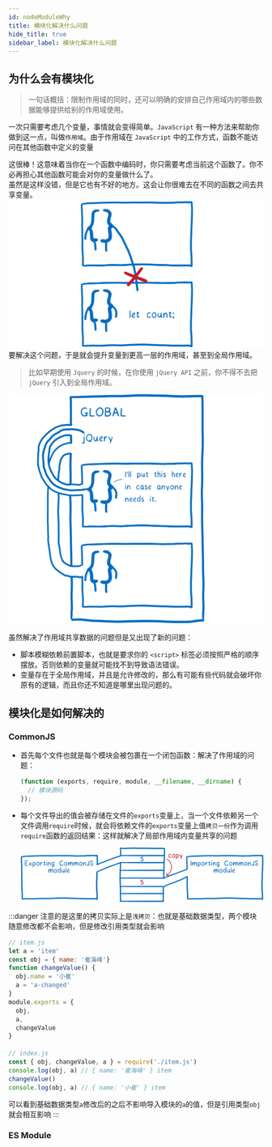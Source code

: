 ```yaml
---
id: nodeModuleWhy
title: 模块化解决什么问题
hide_title: true
sidebar_label: 模块化解决什么问题
---
```


## 为什么会有模块化

> 一句话概括：限制作用域的同时，还可以明确的安排自己作用域内的哪些数据能够提供给别的作用域使用。

一次只需要考虑几个变量，事情就会变得简单。`JavaScript` 有一种方法来帮助你做到这一点，叫做`作用域`。由于作用域在 `JavaScript` 中的工作方式，函数不能访问在其他函数中定义的变量<div class="line-space-normal"></div>
这很棒！这意味着当你在一个函数中编码时，你只需要考虑当前这个函数了。你不必再担心其他函数可能会对你的变量做什么了。<div class="line-space-normal"></div>
虽然是这样没错，但是它也有不好的地方。这会让你很难去在不同的函数之间去共享变量。
![module-why-part](../../../static/img/part_module_scope_part.png)
要解决这个问题，于是就会提升变量到更高一层的作用域，甚至到全局作用域。

> 比如早期使用 `Jquery` 的时候，在你使用 `jQuery API` 之前，你不得不去把 `jQuery` 引入到全局作用域。

![module-why-global](../../../static/img/global_module_scope_.png)

虽然解决了作用域共享数据的问题但是又出现了新的问题：

- 脚本模糊依赖前置脚本，也就是要求你的 `<script>` 标签必须按照严格的顺序摆放。否则依赖的变量就可能找不到导致语法错误。
- 变量存在于全局作用域，并且是允许修改的，那么有可能有些代码就会破坏你原有的逻辑，而且你还不知道是哪里出现问题的。

## 模块化是如何解决的

### CommonJS

- 首先每个文件也就是每个模块会被包裹在一个闭包函数：解决了作用域的问题：

  ```javascript
  (function (exports, require, module, __filename, __dirname) {
    // 模块源码
  });
  ```

- 每个文件导出的值会被存储在文件的`exports`变量上，当一个文件依赖另一个文件调用`require`时候，就会将依赖文件的`exports`变量上值`拷贝一份`作为调用`require`函数的返回结果：这样就解决了局部作用域内变量共享的问题

  ![module-why-commonjs](../../../static/img/commonjs_module_scope.png)

:::danger
注意的是这里的拷贝实际上是`浅拷贝`：也就是基础数据类型，两个模块随意修改都不会影响，但是修改引用类型就会影响

```javascript
// item.js
let a = 'item'
const obj = { name: '崔海峰'}
function changeValue() {
  obj.name = '小崔'
  a = 'a-changed'
}
module.exports = {
  obj,
  a,
  changeValue
}

// index.js
const { obj, changeValue, a } = require('./item.js')
console.log(obj, a) // { name: '崔海峰' } item
changeValue()
console.log(obj, a) // { name: '小崔' } item

```

可以看到基础数据类型`a`修改后的之后不影响导入模块的`a`的值，但是引用类型`obj`就会相互影响
:::

### ES Module

